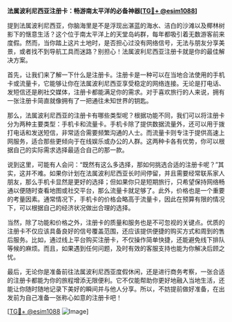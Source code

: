 **法属波利尼西亚注册卡：畅游南太平洋的必备神器[[TG💪+ @esim1088](https://t.me/s/esim1088)]**

提到法属波利尼西亚，你脑海里是不是浮现出湛蓝的海水、洁白的沙滩以及椰林树影下的惬意生活？这个位于南太平洋上的天堂岛屿群，每年都吸引着无数游客前来度假。然而，当你踏上这片土地时，是否担心过没有网络信号，无法与朋友分享美景，或者找不到导航工具而迷路？别担心！法属波利尼西亚注册卡就是你的最佳解决方案。

首先，让我们来了解一下什么是注册卡。注册卡是一种可以在当地合法使用的手机卡或流量卡，它能够让你在法属波利尼西亚享受稳定的网络连接。无论是打电话、发短信还是刷社交媒体，注册卡都能满足你的需求。对于喜欢旅行的人来说，拥有一张注册卡简直就像拥有了一把通往未知世界的钥匙。

那么，法属波利尼西亚的注册卡有哪些类型呢？根据功能不同，我们可以将注册卡分为两种主要类型：手机卡和流量卡。手机卡除了提供数据流量外，还可以用于拨打电话和发送短信，非常适合需要频繁沟通的人士。而流量卡则专注于提供高速上网服务，适合那些更倾向于在线娱乐或办公的人群。这两种卡各有优势，你可以根据自己的实际需求选择最适合自己的那一款。

说到这里，可能有人会问：“既然有这么多选择，那如何挑选合适的注册卡呢？”其实，这并不难。如果你计划在法属波利尼西亚长时间停留，并且需要经常联系家人朋友，那么手机卡显然是更好的选择；但如果你只是短期旅行，只希望保持网络畅通以便随时查看地图或社交平台，那么流量卡就足够了。此外，价格也是一个重要的考量因素。通常情况下，手机卡的价格会略高于流量卡，因此在预算有限的情况下，可以根据自己的经济状况做出合理的选择。

当然，除了功能和价格之外，注册卡的质量和服务也是不可忽视的关键点。优质的注册卡不仅应该具备良好的信号覆盖范围，还应该提供便捷的购买方式和周到的售后服务。比如，通过线上平台购买注册卡，不仅操作简单快捷，还能避免线下排队等候的麻烦。而且，如果遇到任何问题，及时有效的客服支持也能为你解决后顾之忧。

最后，无论你是准备前往法属波利尼西亚度假休闲，还是进行商务考察，一张合适的注册卡都能为你的旅程增添无限便利。它不仅能帮助你更好地融入当地生活，还能让你随时随地记录下美好的瞬间并与他人分享。所以，不妨提前做好准备，在出发前为自己准备一张称心如意的注册卡吧！

[[TG💪+ @esim1088](https://t.me/s/esim1088) ![Image](https://i.postimg.cc/4NQfJmqS/Snipaste-2025-05-13-00-14-12.png)]